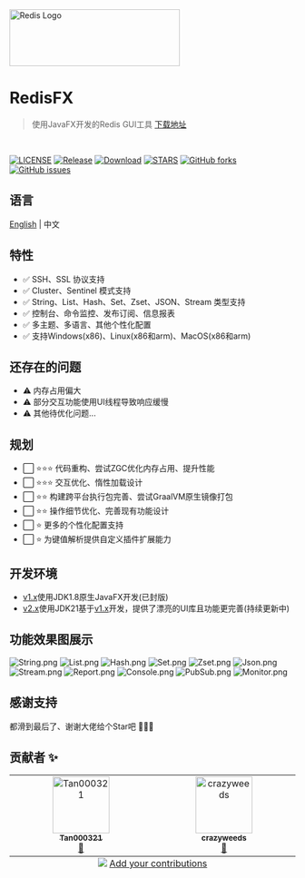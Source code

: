 

<img src="doc/image/redis-log.svg" width="300" height="100" alt="Redis Logo">

# RedisFX
> 使用JavaFX开发的Redis GUI工具
[下载地址](https://github.com/tanhuang2016/RedisFX/releases)
<br>

[![LICENSE](https://img.shields.io/github/license/tanhuang2016/RedisFX)](LICENSE)
[![Release](https://img.shields.io/github/release/tanhuang2016/RedisFX.svg)](https://github.com/tanhuang2016/RedisFX/releases)
[![Download](https://img.shields.io/github/downloads/tanhuang2016/RedisFX/total.svg)](https://github.com/tanhuang2016/RedisFX/releases)
[![STARS](https://img.shields.io/github/stars/tanhuang2016/RedisFX)](https://github.com/tanhuang2016/RedisFX/)
[![GitHub forks](https://img.shields.io/github/forks/tanhuang2016/RedisFX)](https://github.com/tanhuang2016/RedisFX/fork)
[![GitHub issues](https://img.shields.io/github/issues/tanhuang2016/RedisFX)](https://github.com/tanhuang2016/RedisFX/issues)
## 语言
[English](README.en-US.md)  | 中文

## 特性
- ✅ SSH、SSL 协议支持
- ✅ Cluster、Sentinel 模式支持
- ✅ String、List、Hash、Set、Zset、JSON、Stream 类型支持
- ✅ 控制台、命令监控、发布订阅、信息报表
- ✅ 多主题、多语言、其他个性化配置
- ✅ 支持Windows(x86)、Linux(x86和arm)、MacOS(x86和arm)

## 还存在的问题
- ⚠️ 内存占用偏大
- ⚠️ 部分交互功能使用UI线程导致响应缓慢
- ⚠️ 其他待优化问题...

## 规划
- ⬜ ⭐⭐⭐ 代码重构、尝试ZGC优化内存占用、提升性能
- ⬜ ⭐⭐⭐ 交互优化、惰性加载设计
- ⬜ ⭐⭐ 构建跨平台执行包完善、尝试GraalVM原生镜像打包
- ⬜ ⭐⭐ 操作细节优化、完善现有功能设计
- ⬜ ⭐ 更多的个性化配置支持
- ⬜ ⭐ 为键值解析提供自定义插件扩展能力



## 开发环境
- [v1.x](https://github.com/tanhuang2016/RedisFX/tree/freeze/v1.0.4)使用JDK1.8原生JavaFX开发(已封版)
- [v2.x](https://github.com/tanhuang2016/RedisFX/tree/release-2.x)使用JDK21基于[v1.x](https://github.com/tanhuang2016/RedisFX/tree/freeze/v1.0.4)开发，提供了漂亮的UI库且功能更完善(持续更新中)

## 功能效果图展示
![String.png](doc/image/String.png)
![List.png](doc/image/List.png)
![Hash.png](doc/image/Hash.png)
![Set.png](doc/image/Set.png)
![Zset.png](doc/image/Zset.png)
![Json.png](doc/image/Json.png)
![Stream.png](doc/image/Stream.png)
![Report.png](doc/image/Report.png)
![Console.png](doc/image/Console.png)
![PubSub.png](doc/image/PubSub.png)
![Monitor.png](doc/image/Monitor.png)


## 感谢支持
都滑到最后了、谢谢大佬给个Star吧 🙏🙏🙏


## 贡献者  ✨

<!-- ALL-CONTRIBUTORS-LIST:START - Do not remove or modify this section -->
<!-- prettier-ignore-start -->
<!-- markdownlint-disable -->
<table>
  <tbody>
    <tr>
      <td align="center" valign="top" width="14.28%"><a href="https://github.com/Tan000321"><img src="https://avatars.githubusercontent.com/u/115800442?v=4?s=100" width="100px;" alt="Tan000321"/><br /><sub><b>Tan000321</b></sub></a><br /><a href=" https://github.com/tanhuang2016/RedisFX/tanhuang2016/RedisFX/issues?q=author%3ATan000321" title="Bug reports">🐛</a></td>
      <td align="center" valign="top" width="14.28%"><a href="https://github.com/crazyweeds"><img src="https://avatars.githubusercontent.com/u/16688520?v=4?s=100" width="100px;" alt="crazyweeds"/><br /><sub><b>crazyweeds</b></sub></a><br /><a href=" https://github.com/tanhuang2016/RedisFX/tanhuang2016/RedisFX/issues?q=author%3Acrazyweeds" title="Bug reports">🐛</a></td>
    </tr>
  </tbody>
  <tfoot>
    <tr>
      <td align="center" size="13px" colspan="7">
        <img src="https://raw.githubusercontent.com/all-contributors/all-contributors-cli/1b8533af435da9854653492b1327a23a4dbd0a10/assets/logo-small.svg">
          <a href="https://all-contributors.js.org/docs/en/bot/usage">Add your contributions</a>
        </img>
      </td>
    </tr>
  </tfoot>
</table>

<!-- markdownlint-restore -->
<!-- prettier-ignore-end -->

<!-- ALL-CONTRIBUTORS-LIST:END -->
<!-- prettier-ignore-start -->
<!-- markdownlint-disable -->

<!-- markdownlint-restore -->
<!-- prettier-ignore-end -->

<!-- ALL-CONTRIBUTORS-LIST:END -->